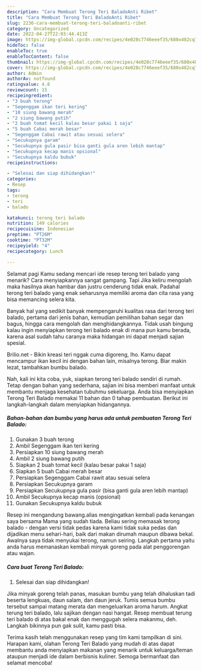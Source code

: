 ```yaml
---
description: "Cara Membuat Terong Teri BaladoAnti Ribet"
title: "Cara Membuat Terong Teri BaladoAnti Ribet"
slug: 2236-cara-membuat-terong-teri-baladoanti-ribet
category: Uncategorized
date: 2022-04-27T22:03:44.413Z
image: https://img-global.cpcdn.com/recipes/4e028c7746eeef35/680x482cq70/terong-teri-balado-foto-resep-utama.jpg
hideToc: false
enableToc: true
enableTocContent: false
thumbnail: https://img-global.cpcdn.com/recipes/4e028c7746eeef35/680x482cq70/terong-teri-balado-foto-resep-utama.jpg
cover: https://img-global.cpcdn.com/recipes/4e028c7746eeef35/680x482cq70/terong-teri-balado-foto-resep-utama.jpg
author: Admin
authorAv: notfound
ratingvalue: 4.8
reviewcount: 15
recipeingredient:
- "3 buah terong"
- "Segenggam ikan teri kering"
- "10 siung bawang merah"
- "2 siung bawang putih"
- "2 buah tomat kecil kalau besar pakai 1 saja"
- "5 buah Cabai merah besar"
- "Segenggam Cabai rawit atau sesuai selera"
- "Secukupnya garam"
- "Secukupnya gula pasir bisa ganti gula aren lebih mantap"
- "Secukupnya kecap manis opsional"
- "Secukupnya kaldu bubuk"
recipeinstructions:

- "Selesai dan siap dihidangkan!"
categories:
- Resep
tags:
- terong
- teri
- balado

katakunci: terong teri balado 
nutrition: 149 calories
recipecuisine: Indonesian
preptime: "PT26M"
cooktime: "PT32M"
recipeyield: "4"
recipecategory: Lunch

---
```



Selamat pagi Kamu sedang mencari ide resep terong teri balado yang menarik? Cara menyiapkannya sangat gampang. Tapi Jika keliru mengolah maka hasilnya akan hambar dan justru cenderung tidak enak. Padahal terong teri balado yang enak seharusnya memiliki aroma dan cita rasa yang bisa memancing selera kita.


Banyak hal yang sedikit banyak mempengaruhi kualitas rasa dari terong teri balado, pertama dari jenis bahan, kemudian pemilihan bahan segar dan bagus, hingga cara mengolah dan menghidangkannya. Tidak usah bingung kalau ingin menyiapkan terong teri balado enak di mana pun kamu berada, karena asal sudah tahu caranya maka hidangan ini dapat menjadi sajian spesial.

Brilio.net - Bikin kreasi teri nggak cuma digoreng, lho. Kamu dapat mencampur ikan kecil ini dengan bahan lain, misalnya terong. Biar makin lezat, tambahkan bumbu balado.


Nah, kali ini kita coba, yuk, siapkan terong teri balado sendiri di rumah. Tetap dengan bahan yang sederhana, sajian ini bisa memberi manfaat untuk membantu menjaga kesehatan tubuhmu sekeluarga. Anda bisa menyiapkan Terong Teri Balado memakai 11 bahan dan 0 tahap pembuatan. Berikut ini langkah-langkah dalam menyiapkan hidangannya.

<!--inarticleads1-->

##### Bahan-bahan dan bumbu yang harus ada untuk pembuatan Terong Teri Balado:

1. Gunakan 3 buah terong
1. Ambil Segenggam ikan teri kering
1. Persiapkan 10 siung bawang merah
1. Ambil 2 siung bawang putih
1. Siapkan 2 buah tomat kecil (kalau besar pakai 1 saja)
1. Siapkan 5 buah Cabai merah besar
1. Persiapkan Segenggam Cabai rawit atau sesuai selera
1. Persiapkan Secukupnya garam
1. Persiapkan Secukupnya gula pasir (bisa ganti gula aren lebih mantap)
1. Ambil Secukupnya kecap manis (opsional)
1. Gunakan Secukupnya kaldu bubuk


Resep ini mengandung bawang.alias mengingatkan kembali pada kenangan saya bersama Mama yang sudah tiada. Beliau sering memasak terong balado - dengan versi tidak pedas karena kami tidak suka pedas dan dijadikan menu sehari-hari, baik dari makan dirumah maupun dibawa bekal. Awalnya saya tidak menyukai terong, namun seiring. Langkah pertama yaitu anda harus memanaskan kembali minyak goreng pada alat penggorengan atau wajan. 

<!--inarticleads2-->

##### Cara buat Terong Teri Balado:


1. Selesai dan siap dihidangkan!

Jika minyak goreng telah panas, masukan bumbu yang telah dihaluskan tadi beserta lengkuas, daun salam, dan daun jeruk. Tumis semua bumbu tersebut sampai matang merata dan mengeluarkan aroma harum. Angkat terung teri balado, lalu sajikan dengan nasi hangat. Resep membuat terung teri balado di atas bakal enak dan menggugah selera makanmu, deh. Langkah bikinnya pun gak sulit, kamu pasti bisa. 

Terima kasih telah menggunakan resep yang tim kami tampilkan di sini. Harapan kami, olahan Terong Teri Balado yang mudah di atas dapat membantu anda menyiapkan makanan yang menarik untuk keluarga/teman ataupun menjadi ide dalam berbisnis kuliner. Semoga bermanfaat dan selamat mencoba!
